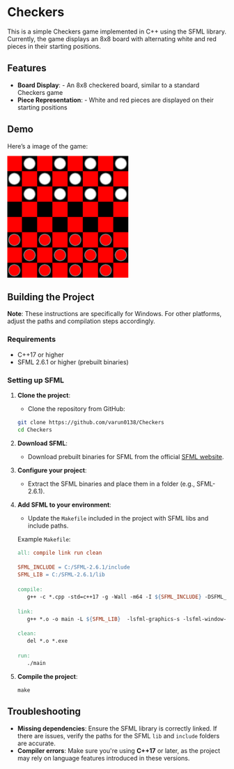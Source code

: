 # Checkers

This is a simple Checkers game implemented in C++ using the SFML library. Currently, the game displays an 8x8 board with alternating white and red pieces in their starting positions.


## Features
- **Board Display**:  - An 8x8 checkered board, similar to a standard Checkers game
- **Piece Representation**: - White and red pieces are displayed on their starting positions

## Demo

Here’s a image of the game:

![Visualization](gifs/board.png)


## Building the Project
**Note**: These instructions are specifically for Windows. For other platforms, adjust the paths and compilation steps accordingly.

### Requirements

- C++17 or higher
- SFML 2.6.1 or higher (prebuilt binaries)

### Setting up SFML
1. **Clone the project**:
   - Clone the repository from GitHub:
   ```bash
   git clone https://github.com/varun0138/Checkers
   cd Checkers
   ```

2. **Download SFML**: 
   - Download prebuilt binaries for SFML from the official [SFML website](https://www.sfml-dev.org/index.php).
   
3. **Configure your project**:
   - Extract the SFML binaries and place them in a folder (e.g., SFML-2.6.1).
   
4. **Add SFML to your environment**:
   - Update the `Makefile` included in the project with SFML libs and include paths.
   
   Example `Makefile`:
   ```makefile
   all: compile link run clean

   SFML_INCLUDE = C:/SFML-2.6.1/include
   SFML_LIB = C:/SFML-2.6.1/lib

   compile:
      g++ -c *.cpp -std=c++17 -g -Wall -m64 -I ${SFML_INCLUDE} -DSFML_STATIC

   link:
      g++ *.o -o main -L ${SFML_LIB}  -lsfml-graphics-s -lsfml-window-s -lsfml-system-s -lopengl32 -lfreetype -lwinmm -lgdi32 

   clean:
      del *.o *.exe
      
   run:
      ./main
5. **Compile the project**:
   ```
   make
## Troubleshooting

- **Missing dependencies**: Ensure the SFML library is correctly linked. If there are issues, verify the paths for the SFML `lib` and `include` folders are accurate.
- **Compiler errors**: Make sure you're using **C++17** or later, as the project may rely on language features introduced in these versions.
